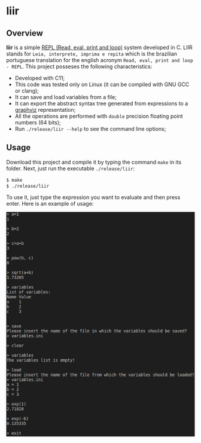 # liir

## Overview

**liir** is a simple [REPL (Read, eval, print and loop)](https://en.wikipedia.org/wiki/Read%E2%80%93eval%E2%80%93print_loop) system developed in C. LIIR stands for `Leia, interprete, imprima e repita` which is the brazilian portuguese translation for the english acronym `Read, eval, print and loop - REPL`. 
This project posseses the following characteristics:

- Developed with C11;
- This code was tested only on Linux (it can be compiled with GNU GCC or clang);
- It can save and load variables from a file;
- It can export the abstract syntax tree generated from expressions to a [graphviz](https://graphviz.org/) representation;
- All the operations are performed with `double` precision floating point numbers (64 bits);
- Run `./release/liir --help` to see the command line options;

## Usage

Download this project and compile it by typing the command `make` in its folder. Next, just run the executable `./release/liir`:

```console
$ make
$ ./release/liir
```

To use it, just type the expression you want to evaluate and then press enter. Here is an example of usage:

![usage](./usage.png)